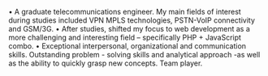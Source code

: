 •	A graduate telecommunications engineer. My main fields of interest during studies included VPN MPLS technologies, PSTN-VoIP connectivity and GSM/3G. 
•	After studies, shifted my focus to web development as a more challenging and interesting field – specifically PHP + JavaScript combo. 
•	Exceptional interpersonal, organizational and communication skills. Outstanding problem - solving skills and analytical approach -as well as the ability to quickly grasp new concepts. Team player.
